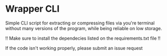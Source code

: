 # Wrapper CLI
Simple CLI script for extracting or compressing files
via you're terminal without many versions of
the program, while being reliable on low storage.

!! Make sure to install the dependecies listed on the requirements.txt file !!


If the code isn't working properly, please submit an issue request
